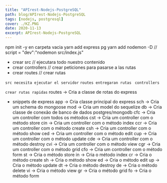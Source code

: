 ```yaml
---
title: "APIrest-Nodejs-PostgreSQL"
path: blog/APIrest-Nodejs-PostgreSQL
tags: [nodejs, postgresql]
cover: ./KZ.PNG
date: 2020-11-13
excerpt: APIrest-Nodejs-PostgreSQL
---
```


npm init -y en carpeta vacia
yarn add express pg
yarn add nodemon -D // script = "dev":"nodemon src/index.js"

- crear src // ejecutara todo nuestro contenido
- crear controllers // crear peticiones para pasarse a las rutas
- crear routes // crear rutas


`src necesita ejecutar el servidor`
`routes entregaran rutas `
`controllers `

`crear rutas rapidas`
routes → Cria a classe de rotas do express

- snippets de express
  app → Cria classe principal do express
  sch → Cria um schema do mongoose
  mod → Cria um model do sequelize
  db → Cria classe de conexão de banco de dados postgres/mongodb
  cfc → Cria um controller com todos os métodos
  cst → Cria um controller com o método store
  cin → Cria um controller com o método index
  ccr → Cria um controller com o método create
  csh → Cria um controller com o método show
  ced → Cria um controller com o método edit
  cup → Cria um controller com o método update
  cde → Cria um controller com o método destroy
  cvi → Cria um controller com o método view
  cgr → Cria um controller com o método grid
  cfo → Cria um controller com o método form
  st → Cria o método store
  in → Cria o método index
  cr → Cria o método create
  sh → Cria o método show
  ed → Cria o método edit
  up → Cria o método update
  dt → Cria o método destroy
  de → Cria o método delete
  vi → Cria o método view
  gr → Cria o método grid
  fo → Cria o método form
